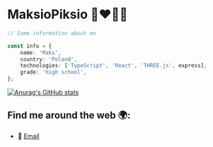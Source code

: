 # MaksioPiksio 👨‍❤️‍💋‍👨

```ts
// Some information about me

const info = {
    name: 'Maks',
    country: 'Poland',
    technologies: ['TypeScript', 'React', 'THREE.js', express],
    grade: 'high school',
};
```

[![Anurag's GitHub stats](https://github-readme-stats.vercel.app/api?username=MaksioPiksio&show_icons=true&theme=tokyonight)](https://github.com/anuraghazra/github-readme-stats)

## Find me around the web 🌍:

-   📧 [Email](mailto:maksio.piksio@icloud.com)
